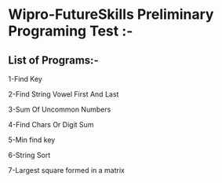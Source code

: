 # Wipro-FutureSkills Preliminary Programing Test :-

## List of Programs:-

1-Find Key

2-Find String Vowel First And Last

3-Sum Of Uncommon Numbers

4-Find Chars Or Digit Sum

5-Min find key

6-String Sort

7-Largest square formed in a matrix


